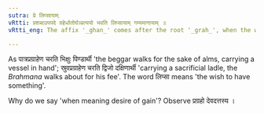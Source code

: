 ```yaml
---
sutra: प्रे लिप्सायाम्
vRtti: प्रशब्दउपपदे ग्रहेर्धातोर्घञ्प्रत्ययो भवति लिप्सायाम् गम्यमानायाम् ॥
vRtti_eng: The affix '_ghan_' comes after the root '_grah_', when the word '_pra_' is in composition, and the sense denoted is the desire of acquisition.

---
```

As पात्रप्रग्राहेण चरति भिक्षुः पिण्डार्थी 'the beggar walks for the sake of alms, carrying a vessel in hand'; स्रुवप्रग्राहेण चरति द्विजो दक्षिणार्थी 'carrying a sacrificial ladle, the _Brahmana_ walks about for his fee'. The word लिप्सा means 'the wish to have something'.

Why do we say 'when meaning desire of gain'? Observe प्रग्रहो देवदत्तस्य ।